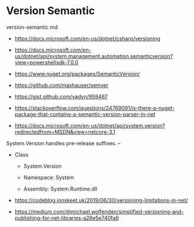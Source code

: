 # Version Semantic


version-semantic.md

*   https://docs.microsoft.com/en-us/dotnet/csharp/versioning

*   https://docs.microsoft.com/en-us/dotnet/api/system.management.automation.semanticversion?view=powershellsdk-7.0.0

*   https://www.nuget.org/packages/SemanticVersion/

*   https://github.com/maxhauser/semver

*   https://gist.github.com/yadyn/959467

*   https://stackoverflow.com/questions/24769091/is-there-a-nuget-package-that-contains-a-semantic-version-parser-in-net

*   https://docs.microsoft.com/en-us/dotnet/api/system.version?redirectedfrom=MSDN&view=netcore-3.1


System.Version handles pre-release suffixes. –

*   Class

    *   System.Version 

    *   Namespace:      System

    *   Assembly:       System.Runtime.dll

*   https://codeblog.jonskeet.uk/2019/06/30/versioning-limitations-in-net/

*   https://medium.com/@michael.wolfenden/simplified-versioning-and-publishing-for-net-libraries-a28e5e740fa6